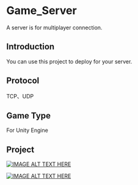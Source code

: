 # Game_Server
A server is for multiplayer connection.

## Introduction
You can use this project to deploy for your server.

## Protocol
TCP、UDP

## Game Type
For Unity Engine

## Project
[![IMAGE ALT TEXT HERE](https://img.youtube.com/vi/YOUTUBE_VIDEO_ID_HERE/0.jpg)](https://drive.google.com/file/d/1FTIgyh0YvaxAHB-uAnm05dLUYgMni8V1/view)

[![IMAGE ALT TEXT HERE](https://img.youtube.com/vi/YOUTUBE_VIDEO_ID_HERE/0.jpg)](https://drive.google.com/file/d/1Mwg3z0pZ3pxjlMrjsBjSovF_CQOLRNNq/view)




